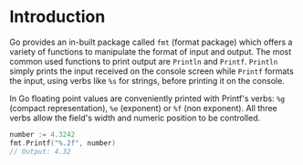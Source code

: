 # Introduction

Go provides an in-built package called `fmt` (format package) which offers a variety of functions to manipulate the format of input and output. The most common used functions to print output are `Println` and `Printf`.
`Println` simply prints the input received on the console screen while `Printf` formats the input, using verbs like `%s` for strings, before printing it on the console.

In Go floating point values are conveniently printed with Printf's verbs: `%g` (compact representation), `%e` (exponent) or `%f` (non exponent). All three verbs allow the field's width and numeric position to be controlled.

```go
number := 4.3242
fmt.Printf("%.2f", number)
// Output: 4.32
```
